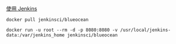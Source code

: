 



[使用 Jenkins](https://www.jenkins.io/zh/doc/book/using/)



```shell
docker pull jenkinsci/blueocean
```





```shell
docker run -u root --rm -d -p 8080:8080 -v /usr/local/jenkins-data:/var/jenkins_home jenkinsci/blueocean 

```

